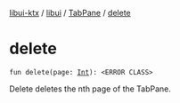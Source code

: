 [libui-ktx](../../index.md) / [libui](../index.md) / [TabPane](index.md) / [delete](./delete.md)

# delete

`fun delete(page: `[`Int`](https://kotlinlang.org/api/latest/jvm/stdlib/kotlin/-int/index.html)`): <ERROR CLASS>`

Delete deletes the nth page of the TabPane.

